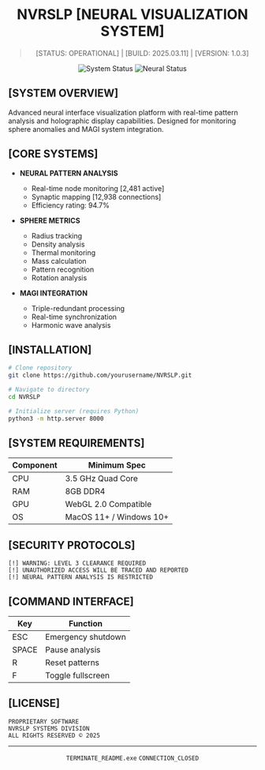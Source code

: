 <div align="center">

# NVRSLP [NEURAL VISUALIZATION SYSTEM]
> [STATUS: OPERATIONAL] | [BUILD: 2025.03.11] | [VERSION: 1.0.3]

![System Status](https://img.shields.io/badge/MAGI%20SYNC-ACTIVE-00ff00?style=for-the-badge)
![Neural Status](https://img.shields.io/badge/NEURAL%20PATTERN-STABLE-00ff00?style=for-the-badge)

</div>

## [SYSTEM OVERVIEW]

Advanced neural interface visualization platform with real-time pattern analysis and holographic display capabilities. Designed for monitoring sphere anomalies and MAGI system integration.

## [CORE SYSTEMS]

- **NEURAL PATTERN ANALYSIS**
  - Real-time node monitoring [2,481 active]
  - Synaptic mapping [12,938 connections]
  - Efficiency rating: 94.7%

- **SPHERE METRICS**
  - Radius tracking
  - Density analysis
  - Thermal monitoring
  - Mass calculation
  - Pattern recognition
  - Rotation analysis

- **MAGI INTEGRATION**
  - Triple-redundant processing
  - Real-time synchronization
  - Harmonic wave analysis

## [INSTALLATION]

```bash
# Clone repository
git clone https://github.com/yourusername/NVRSLP.git

# Navigate to directory
cd NVRSLP

# Initialize server (requires Python)
python3 -m http.server 8000
```

## [SYSTEM REQUIREMENTS]

| Component | Minimum Spec |
|-----------|-------------|
| CPU | 3.5 GHz Quad Core |
| RAM | 8GB DDR4 |
| GPU | WebGL 2.0 Compatible |
| OS | MacOS 11+ / Windows 10+ |

## [SECURITY PROTOCOLS]

```
[!] WARNING: LEVEL 3 CLEARANCE REQUIRED
[!] UNAUTHORIZED ACCESS WILL BE TRACED AND REPORTED
[!] NEURAL PATTERN ANALYSIS IS RESTRICTED
```

## [COMMAND INTERFACE]

| Key | Function |
|-----|----------|
| ESC | Emergency shutdown |
| SPACE | Pause analysis |
| R | Reset patterns |
| F | Toggle fullscreen |

## [LICENSE]

```
PROPRIETARY SOFTWARE
NVRSLP SYSTEMS DIVISION
ALL RIGHTS RESERVED © 2025
```

<div align="center">

---
`TERMINATE_README.exe`
`CONNECTION_CLOSED`

</div>